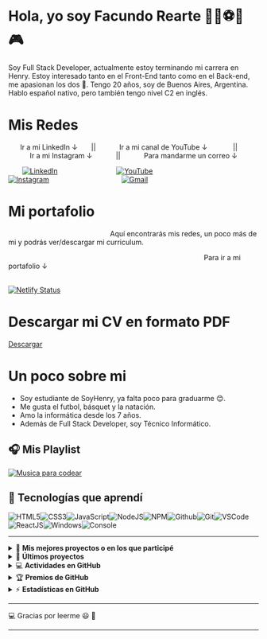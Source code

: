# Hola, yo soy Facundo Rearte 👨‍💻⚽🏀🎮

Soy Full Stack Developer, actualmente estoy terminando mi carrera en Henry. Estoy interesado tanto en el Front-End tanto como en el Back-end, me apasionan los dos 🤯.
Tengo 20 años, soy de Buenos Aires, Argentina. Hablo español nativo, pero también tengo nivel C2 en inglés.

# Mis Redes
      Ir a mi LinkedIn ↓        ||             Ir a mi canal de YouTube ↓             ||             Ir a mi Instagram ↓             ||            Para mandarme un correo ↓

       [![LinkedIn](https://img.shields.io/badge/linkedin-%230077B5.svg?&style=for-the-badge&logo=linkedin&logoColor=white)](https://www.linkedin.com/in/facundorearte13/)                              [![YouTube](https://img.shields.io/badge/youtube-%23FF0000.svg?&style=for-the-badge&logo=youtube&logoColor=white)](https://www.youtube.com/channel/UCUxBKsRMaCXh-0N-ipI8pPw/featured)                                     [![Instagram](https://img.shields.io/badge/Instagram-E4405F?style=for-the-badge&logo=instagram&logoColor=white)](https://www.instagram.com/facu_dian/)                                     [![Gmail](https://img.shields.io/badge/Gmail-%230077B5.svg?&style=for-the-badge&logo=gmail&logoColor=red?labelColor=red)](mailto:facundorearte13@gmail.com?%20Subject=Contacto%20para%20trabajo)

# Mi portafolio
                                                    Aquí encontrarás mis redes, un poco más de mi y podrás ver/descargar mi curriculum.

                                                                                                    Para ir a mi portafolio ↓

                                                                                                      [![Netlify Status](https://api.netlify.com/api/v1/badges/1ca3e57c-bd70-4375-b905-deeb450bec9d/deploy-status)](https://facundorearte.netlify.app/)

# Descargar mi CV en formato PDF

[Descargar](https://acortar.link/2b4wRj)

# Un poco sobre mi

- Soy estudiante de SoyHenry, ya falta poco para graduarme 😊.
- Me gusta el futbol, básquet y la natación.
- Amo la informática desde los 7 años.
- Además de Full Stack Developer, soy Técnico Informático.

## :headphones: Mis Playlist

[![Musica para codear](https://img.shields.io/badge/Programming%20Music-%231DB954.svg?&style=for-the-badge&logo=spotify&logoColor=white)](https://open.spotify.com/playlist/1PKYiQbbX3Fak5c9SiYpFQ)

## :wrench: Tecnologías que aprendí

![HTML5](https://img.icons8.com/color/30/html-5.png)![CSS3](https://img.icons8.com/color/30/css3.png)![JavaScript](https://img.icons8.com/color/30/javascript.png)![NodeJS](https://img.icons8.com/color/30/nodejs.png)![NPM](https://img.icons8.com/color/30/npm.png)![Github](https://img.icons8.com/material-outlined/30/github.png)![Git](https://img.icons8.com/color/30/git.png)![VSCode](https://img.icons8.com/color/30/visual-studio-code-2019.png)![ReactJS](https://img.icons8.com/color/30/react-native.png)![Windows](https://img.icons8.com/color/30/windows-10.png)![Console](https://img.icons8.com/color/30/console.png)

---

<!-- markdownlint-disable MD033 -->

<details>
    <summary>&#128240 <b>Mis mejores proyectos o en los que participé</b></summary><br/>

<!-- BLOG-POST-LIST:START -->
- [Henropoly](https://github.com/matiasgarrid0/Henropoly)
- [PI-DOGS](https://github.com/FacuRearte/PI-DOGS)
<!-- BLOG-POST-LIST:END -->

</details>

<details>
    <summary>&#128240 <b>Últimos proyectos</b></summary><br/>

<!-- BLOG-POST-LIST:START -->
- [APP-CLIMA](https://github.com/FacuRearte/Proyectos/tree/master/React-4/Weather-APP)
- [PI-DOGS](https://github.com/FacuRearte/PI-DOGS)
- [Shop](https://github.com/FacuRearte/Proyectos/tree/master/React-2/Shop-clothes)
<!-- BLOG-POST-LIST:END -->

</details>

<details>
    <summary>&#128187 <b>Actividades en GitHub</b></summary><br/>

<!--START_SECTION:activity-->
-Actualmente trabajando en: `Henropoly`.
<!--END_SECTION:activity-->

</details>

<details>
    <summary>&#127942 <b>Premios de GitHub</b></summary><br/>

![Github Trophy](https://github-profile-trophy.vercel.app/?username=FacuRearte)

</details>

<details>
    <summary>&#9889 <b>Estadísticas en GitHub</b></summary><br/>

![Mis estadísticas de GitHub](https://github-readme-stats.vercel.app/api?username=FacuRearte&show_icons=true&theme=tokyonight)
[![Mis lenguajes](https://github-readme-stats.vercel.app/api/top-langs/?username=FacuRearte&theme=tokyonight)](https://github.com/anuraghazra/github-readme-stats)


</details>

<!-- markdownlint-enable MD033 -->

---

:computer: Gracias por leerme 😃 :pray:

----

